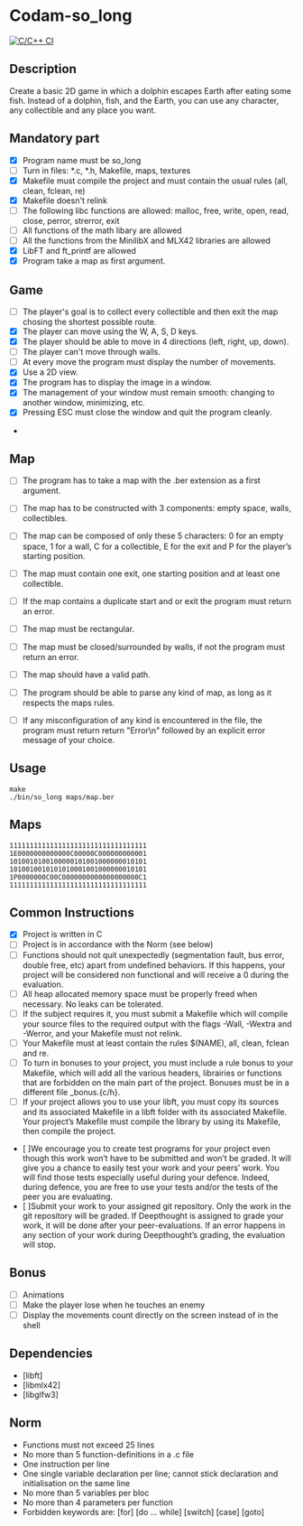 # Codam-so_long

[![C/C++ CI](https://github.com/jensbouma/Codam-so_long/actions/workflows/c-cpp.yml/badge.svg)](https://github.com/jensbouma/Codam-so_long/actions/workflows/c-cpp.yml)

## Description
Create a basic 2D game in which a dolphin
escapes Earth after eating some fish. Instead of
a dolphin, fish, and the Earth, you can use any
character, any collectible and any place you want.

## Mandatory part
- [x] Program name must be so_long
- [ ] Turn in files: *.c, *.h, Makefile, maps, textures
- [x] Makefile must compile the project and must contain the usual rules (all, clean, fclean, re)
- [x] Makefile doesn't relink
- [ ] The following libc functions are allowed: malloc, free, write, open, read, close, perror, strerror, exit
- [ ] All functions of the math libary are allowed
- [ ] All the functions from the MinilibX and MLX42 libraries are allowed
- [x] LibFT and ft_printf are allowed
- [x] Program take a map as first argument.

## Game
- [ ] The player's goal is to collect every collectible and then exit the map chosing the shortest possible route.
- [x] The player can move using the W, A, S, D keys.
- [x] The player should be able to move in 4 directions (left, right, up, down).
- [ ] The player can't move through walls.
- [ ] At every move the program must display the number of movements.
- [x] Use a 2D view.
- [x] The program has to display the image in a window.
- [x] The management of your window must remain smooth: changing to another window, minimizing, etc.
- [x] Pressing ESC must close the window and quit the program cleanly.
- 

## Map
- [ ] The program has to take a map with the .ber extension as a first argument.
- [ ] The map has to be constructed with 3 components: empty space, walls, collectibles.
- [ ] The map can be composed of only these 5 characters: 0 for an empty space, 1 for a wall, C for a collectible, E for the exit and P for the player’s starting position.
- [ ] The map must contain one exit, one starting position and at least one collectible.
- [ ] If the map contains a duplicate start and or exit the program must return an error.
- [ ] The map must be rectangular.
- [ ] The map must be closed/surrounded by walls, if not the program must return an error.
- [ ] The map should have a valid path.
- [ ] The program should be able to parse any kind of map, as long as it respects the maps rules.
- [ ] If any misconfiguration of any kind is encountered in the file, the program must return return "Error\n" followed by an explicit error message of your choice.


## Usage
```
make
./bin/so_long maps/map.ber
```

## Maps
```
1111111111111111111111111111111111
1E0000000000000C00000C000000000001
1010010100100000101001000000010101
1010010010101010001001000000010101
1P0000000C00C0000000000000000000C1
1111111111111111111111111111111111
```

## Common Instructions
- [x] Project is written in C
- [ ] Project is in accordance with the Norm (see below)
- [ ] Functions should not quit unexpectedly (segmentation fault, bus error, double free, etc) apart from undefined behaviors. If this happens, your project will be considered non functional and will receive a 0 during the evaluation.
- [ ] All heap allocated memory space must be properly freed when necessary. No leaks can be tolerated.
- [ ] If the subject requires it, you must submit a Makefile which will compile your source files to the required output with the flags -Wall, -Wextra and -Werror, and your Makefile must not relink.
- [ ] Your Makefile must at least contain the rules $(NAME), all, clean, fclean and re.
- [ ] To turn in bonuses to your project, you must include a rule bonus to your Makefile, which will add all the various headers, librairies or functions that are forbidden on the main part of the project. Bonuses must be in a different file _bonus.{c/h}.
- [ ] If your project allows you to use your libft, you must copy its sources and its associated Makefile in a libft folder with its associated Makefile. Your project’s Makefile must compile the library by using its Makefile, then compile the project.
- [ ]We encourage you to create test programs for your project even though this work won’t have to be submitted and won’t be graded. It will give you a chance to easily test your work and your peers’ work. You will find those tests especially useful during your defence. Indeed, during defence, you are free to use your tests and/or the tests of the peer you are evaluating.
- [ ]Submit your work to your assigned git repository. Only the work in the git repository will be graded. If Deepthought is assigned to grade your work, it will be done after your peer-evaluations. If an error happens in any section of your work during Deepthought’s grading, the evaluation will stop.

## Bonus
- [ ] Animations
- [ ] Make the player lose when he touches an enemy
- [ ] Display the movements count directly on the screen instead of in the shell

## Dependencies
- [libft]
- [libmlx42]
- [libglfw3]

## Norm
- Functions must not exceed 25 lines
- No more than 5 function-definitions in a .c file
- One instruction per line
- One single variable declaration per line; cannot stick declaration and initialisation on the same line
- No more than 5 variables per bloc
- No more than 4 parameters per function
- Forbidden keywords are: [for] [do ... while] [switch] [case] [goto]
